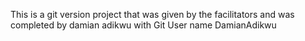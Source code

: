 This is a git version project that was given by the facilitators and was completed by damian adikwu with Git User name DamianAdikwu
